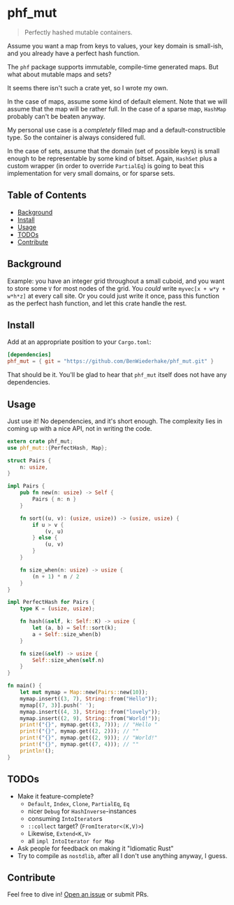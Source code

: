 # phf_mut

> Perfectly hashed mutable containers.

Assume you want a map from keys to values, your key domain is small-ish,
and you already have a perfect hash function.

The `phf` package supports immutable, compile-time generated maps.
But what about mutable maps and sets?

It seems there isn't such a crate yet, so I wrote my own.

In the case of maps, assume some kind of default element.
Note that we will assume that the map will be rather full.
In the case of a sparse map, `HashMap` probably can't be beaten anyway.

My personal use case is a *completely* filled map and a default-constructible type.
So the container is always considered full.

In the case of sets, assume that the domain (set of possible keys)
is small enough to be representable by some kind of bitset.
Again, `HashSet` plus a custom wrapper (in order to override `PartialEq`)
is going to beat this implementation for very small domains, or for sparse sets.

## Table of Contents

- [Background](#background)
- [Install](#install)
- [Usage](#usage)
- [TODOs](#todos)
- [Contribute](#contribute)

## Background

Example: you have an integer grid throughout a small cuboid,
and you want to store some `V` for most nodes of the grid.
You *could* write `myvec[x + w*y + w*h*z]` at every call site.
Or you could just write it once, pass this function as the perfect hash function,
and let this crate handle the rest.

## Install

Add at an appropriate position to your `Cargo.toml`:

```TOML
[dependencies]
phf_mut = { git = "https://github.com/BenWiederhake/phf_mut.git" }
```

That should be it.  You'll be glad to hear that `phf_mut` itself
does not have any dependencies.

## Usage

Just use it!  No dependencies, and it's short enough.
The complexity lies in coming up with a nice API,
not in writing the code.

```Rust
extern crate phf_mut;
use phf_mut::{PerfectHash, Map};

struct Pairs {
    n: usize,
}

impl Pairs {
    pub fn new(n: usize) -> Self {
        Pairs { n: n }
    }

    fn sort((u, v): (usize, usize)) -> (usize, usize) {
        if u > v {
            (v, u)
        } else {
            (u, v)
        }
    }

    fn size_when(n: usize) -> usize {
        (n + 1) * n / 2
    }
}

impl PerfectHash for Pairs {
    type K = (usize, usize);

    fn hash(&self, k: Self::K) -> usize {
        let (a, b) = Self::sort(k);
        a + Self::size_when(b)
    }

    fn size(&self) -> usize {
        Self::size_when(self.n)
    }
}

fn main() {
    let mut mymap = Map::new(Pairs::new(10));
    mymap.insert((3, 7), String::from("Hello"));
    mymap[(7, 3)].push(' ');
    mymap.insert((4, 3), String::from("lovely"));
    mymap.insert((2, 9), String::from("World!"));
    print!("{}", mymap.get((3, 7))); // "Hello "
    print!("{}", mymap.get((2, 2))); // ""
    print!("{}", mymap.get((2, 9))); // "World!"
    print!("{}", mymap.get((7, 4))); // ""
    println!();
}
```

## TODOs

* Make it feature-complete?
    * `Default`, `Index`, `Clone`, `PartialEq`, `Eq`
    * nicer `Debug` for `HashInverse`-instances
    * consuming `IntoIterator`s
    * `::collect` target? (`FromIterator<(K,V)>`)
    * Likewise, `Extend<K,V>`
    * all `impl IntoIterator for Map`
* Ask people for feedback on making it "Idiomatic Rust"
* Try to compile as `nostdlib`, after all I don't use anything anyway, I guess.

## Contribute

Feel free to dive in! [Open an issue](https://github.com/BenWiederhake/masked_permute/issues/new) or submit PRs.
